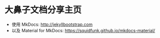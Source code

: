 # 大鼻子文档分享主页

* 使用 MkDocs: <http://jekyllbootstrap.com>
* 以及 Material for MkDocs: <https://squidfunk.github.io/mkdocs-material/>